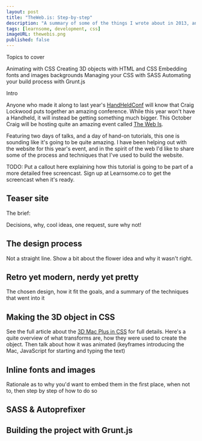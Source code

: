 ```yaml
---
layout: post
title: "TheWeb.is: Step-by-step"
description: "A summary of some of the things I wrote about in 2013, and my hopes for the new year."
tags: [learnsome, development, css]
imageURL: thewebis.png
published: false
---
```


Topics to cover

Animating with CSS
Creating 3D objects with HTML and CSS
Embedding fonts and images backgrounds
Managing your CSS with SASS
Automating your build process with Grunt.js

Intro

Anyone who made it along to last year's [HandHeldConf](http://handheldconf.com) will know that Craig Lockwood puts together an amazing conference. While this year won't have a Handheld, it will instead be getting something much bigger. This October Craig will be hosting quite an amazing event called [The Web Is](http://theweb.is).

Featuring two days of talks, and a day of hand-on tutorials, this one is sounding like it's going to be quite amazing. I have been helping out with the website for this year's event, and in the spirit of the web I'd like to share some of the process and techniques that I've used to build the website.

TODO: Put a callout here explaining how this tutorial is going to be part of a more detailed free screencast. Sign up at Learnsome.co to get the screencast when it's ready.

## Teaser site

The brief:

Decisions, why, cool ideas, one request, sure why not!

## The design process

Not a straight line. Show a bit about the flower idea and why it wasn't right.

## Retro yet modern, nerdy yet pretty

The chosen design, how it fit the goals, and a summary of the techniques that went into it

## Making the 3D object in CSS

See the full article about the [3D Mac Plus in CSS](http://hop.ie/blog/macplus/) for full details. Here's a quite overview of what transforms are, how they were used to create the object. Then talk about how it was animated (keyframes introducing the Mac, JavaScript for starting and typing the text)

## Inline fonts and images

Rationale as to why you'd want to embed them in the first place, when not to, then step by step of how to do so

## SASS &amp; Autoprefixer



## Building the project with Grunt.js

